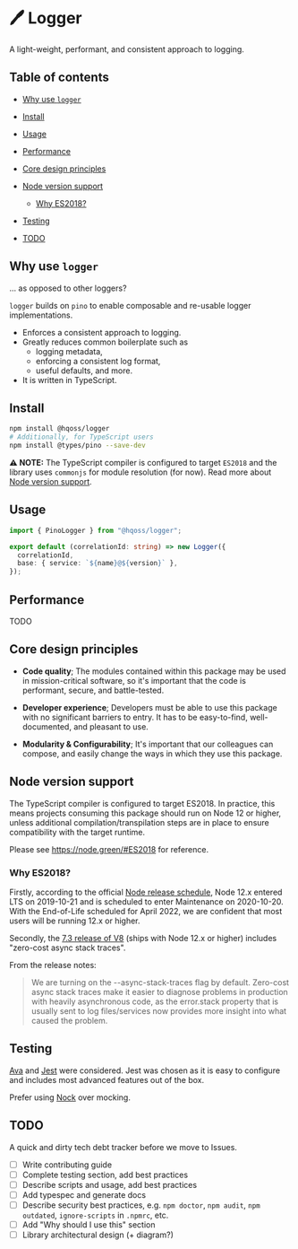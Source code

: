 # 🖊 Logger

A light-weight, performant, and consistent approach to logging.

## Table of contents

-   [Why use `logger`](#why-use-logger)

-   [Install](#install)

-   [Usage](#usage)

-   [Performance](#performance)

-   [Core design principles](#core-design-principles)

-   [Node version support](#node-version-support)

    -   [Why ES2018?](#why-es2018)

-   [Testing](#testing)

-   [TODO](#todo)

## Why use `logger`

... as opposed to other loggers?

`logger` builds on `pino` to enable composable and re-usable logger implementations.

-   Enforces a consistent approach to logging.
-   Greatly reduces common boilerplate such as
    -   logging metadata,
    -   enforcing a consistent log format,
    -   useful defaults, and more.
-   It is written in TypeScript.

## Install

```bash
npm install @hqoss/logger
# Additionally, for TypeScript users
npm install @types/pino --save-dev
```

**⚠️ NOTE:** The TypeScript compiler is configured to target `ES2018` and the library uses `commonjs` for module resolution (for now). Read more about [Node version support](#node-version-support).

## Usage

```typescript
import { PinoLogger } from "@hqoss/logger";

export default (correlationId: string) => new Logger({
  correlationId,
  base: { service: `${name}@${version}` },
});
```

## Performance

TODO

## Core design principles

-   **Code quality**; The modules contained within this package may be used in mission-critical software, so it's important that the code is performant, secure, and battle-tested.

-   **Developer experience**; Developers must be able to use this package with no significant barriers to entry. It has to be easy-to-find, well-documented, and pleasant to use.

-   **Modularity & Configurability**; It's important that our colleagues can compose, and easily change the ways in which they use this package.

## Node version support

The TypeScript compiler is configured to target ES2018. In practice, this means projects consuming this package should run on Node 12 or higher, unless additional compilation/transpilation steps are in place to ensure compatibility with the target runtime.

Please see <https://node.green/#ES2018> for reference.

### Why ES2018?

Firstly, according to the official [Node release schedule](https://github.com/nodejs/Release), Node 12.x entered LTS on 2019-10-21 and is scheduled to enter Maintenance on 2020-10-20. With the End-of-Life scheduled for April 2022, we are confident that most users will be running 12.x or higher.

Secondly, the [7.3 release of V8](https://v8.dev/blog/v8-release-73) (ships with Node 12.x or higher) includes "zero-cost async stack traces".

From the release notes:

> We are turning on the --async-stack-traces flag by default. Zero-cost async stack traces make it easier to diagnose problems in production with heavily asynchronous code, as the error.stack property that is usually sent to log files/services now provides more insight into what caused the problem.

## Testing

[Ava](https://github.com/avajs/ava) and [Jest](https://jestjs.io/) were considered. Jest was chosen as it is easy to configure and includes most advanced features out of the box.

Prefer using [Nock](https://github.com/nock/nock) over mocking.

## TODO

A quick and dirty tech debt tracker before we move to Issues.

-   [ ] Write contributing guide
-   [ ] Complete testing section, add best practices
-   [ ] Describe scripts and usage, add best practices
-   [ ] Add typespec and generate docs
-   [ ] Describe security best practices, e.g. `npm doctor`, `npm audit`, `npm outdated`, `ignore-scripts` in `.npmrc`, etc.
-   [ ] Add "Why should I use this" section
-   [ ] Library architectural design (+ diagram?)
